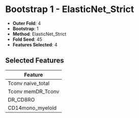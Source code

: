 # Bootstrap 1 - ElasticNet_Strict

- **Outer Fold**: 4
- **Bootstrap**: 1
- **Method**: ElasticNet_Strict
- **Fold Seed**: 45
- **Features Selected**: 4

## Selected Features

| Feature |
|---------|
| Tconv naive_total |
| Tconv memDR_Tconv |
| DR_CD8RO |
| CD14mono_myeloid |

